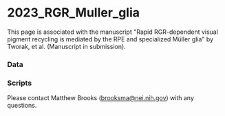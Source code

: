 # 2023_RGR_Muller_glia
This page is associated with the manuscript "Rapid RGR-dependent visual pigment recycling is mediated by the RPE and specialized Müller glia" by Tworak, et al. (Manuscript in submission).

### Data


### Scripts







Please contact Matthew Brooks (brooksma@nei.nih.gov) with any questions.
